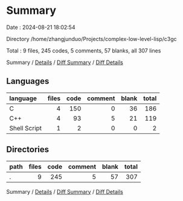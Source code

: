 # Summary

Date : 2024-08-21 18:02:54

Directory /home/zhangjunduo/Projects/complex-low-level-lisp/c3gc

Total : 9 files,  245 codes, 5 comments, 57 blanks, all 307 lines

Summary / [Details](details.md) / [Diff Summary](diff.md) / [Diff Details](diff-details.md)

## Languages
| language | files | code | comment | blank | total |
| :--- | ---: | ---: | ---: | ---: | ---: |
| C | 4 | 150 | 0 | 36 | 186 |
| C++ | 4 | 93 | 5 | 21 | 119 |
| Shell Script | 1 | 2 | 0 | 0 | 2 |

## Directories
| path | files | code | comment | blank | total |
| :--- | ---: | ---: | ---: | ---: | ---: |
| . | 9 | 245 | 5 | 57 | 307 |

Summary / [Details](details.md) / [Diff Summary](diff.md) / [Diff Details](diff-details.md)